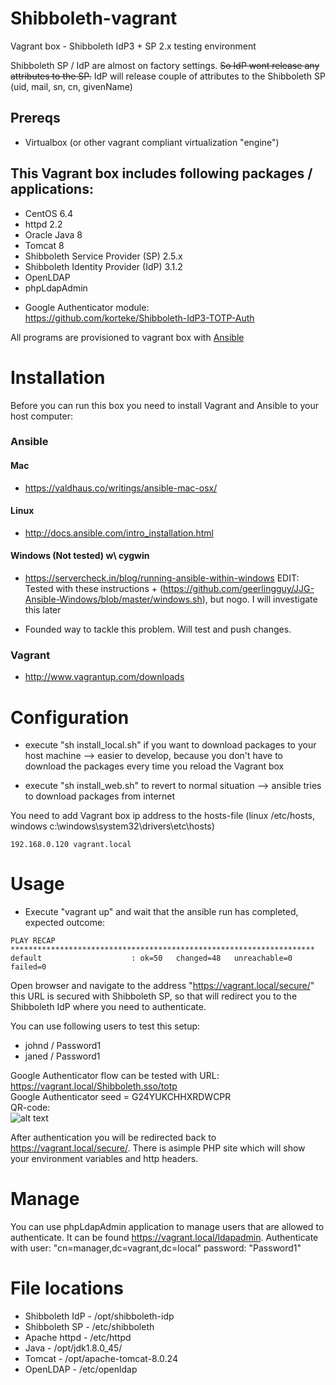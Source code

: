 # Shibboleth-vagrant
Vagrant box - Shibboleth IdP3 + SP 2.x testing environment

Shibboleth SP / IdP are almost on factory settings. ~~So IdP wont release any attributes to the SP.~~ IdP will release couple of attributes to the Shibboleth SP (uid, mail, sn, cn, givenName)

## Prereqs
* Virtualbox (or other vagrant compliant virtualization "engine")

## This Vagrant box includes following packages / applications:
* CentOS 6.4
* httpd 2.2
* Oracle Java 8
* Tomcat 8
* Shibboleth Service Provider (SP) 2.5.x
* Shibboleth Identity Provider (IdP) 3.1.2
* OpenLDAP
* phpLdapAdmin

+ Google Authenticator module:  
https://github.com/korteke/Shibboleth-IdP3-TOTP-Auth  

All programs are provisioned to vagrant box with [Ansible](https://www.google.com)

# Installation

Before you can run this box you need to install Vagrant and Ansible to your host computer:
### Ansible

#### Mac
* https://valdhaus.co/writings/ansible-mac-osx/

#### Linux
* http://docs.ansible.com/intro_installation.html

#### Windows (Not tested) w\ cygwin
* https://servercheck.in/blog/running-ansible-within-windows
EDIT:
Tested with these instructions + (https://github.com/geerlingguy/JJG-Ansible-Windows/blob/master/windows.sh), but nogo.
I will investigate this later
- Founded way to tackle this problem. Will test and push changes.

### Vagrant
* http://www.vagrantup.com/downloads

# Configuration
* execute "sh install_local.sh" if you want to download packages to your host machine --> easier to develop, because you don't have to download the packages every time you reload the Vagrant box

* execute "sh install_web.sh" to revert to normal situation --> ansible tries to download packages from internet

You need to add Vagrant box ip address to the hosts-file (linux /etc/hosts, windows c:\windows\system32\drivers\etc\hosts)

```
192.168.0.120 vagrant.local
```

# Usage

* Execute "vagrant up" and wait that the ansible run has completed, expected outcome:

```
PLAY RECAP ********************************************************************
default                    : ok=50   changed=48   unreachable=0    failed=0
```

Open browser and navigate to the address "https://vagrant.local/secure/" this URL is secured with Shibboleth SP, so that will redirect you to the Shibboleth IdP where you need to authenticate.

You can use following users to test this setup:
* johnd / Password1
* janed / Password1  

Google Authenticator flow can be tested with URL: https://vagrant.local/Shibboleth.sso/totp  
Google Authenticator seed = G24YUKCHHXRDWCPR  
QR-code:  
![alt text](https://kvak.net/totp_code_qr.png "Logo Title Text 1")


After authentication you will be redirected back to https://vagrant.local/secure/. There is asimple PHP site which will show your environment variables and http headers.

# Manage
You can use phpLdapAdmin application to manage users that are allowed to authenticate. It can be found https://vagrant.local/ldapadmin. Authenticate with user: "cn=manager,dc=vagrant,dc=local" password: "Password1"

# File locations

* Shibboleth IdP - /opt/shibboleth-idp
* Shibboleth SP - /etc/shibboleth
* Apache httpd - /etc/httpd
* Java - /opt/jdk1.8.0_45/
* Tomcat - /opt/apache-tomcat-8.0.24
* OpenLDAP - /etc/openldap
